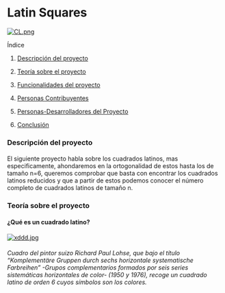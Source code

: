 <h1 align="left"> Latin Squares </h1>

[![CL.png](https://i.postimg.cc/PrwWzzHz/CL.png)](https://postimg.cc/PPdvdDPP)


Índice

1. [Descripción del proyecto](#descripción-del-proyecto)

2. [Teoría sobre el proyecto](#teoria-del-proyecto)

3. [Funcionalidades del proyecto](#funcionalidades-del-proyecto)

4. [Personas Contribuyentes](#personas-contribuyentes)

5. [Personas-Desarrolladores del Proyecto](#personas-desarrolladores)

6. [Conclusión](#conclusión)


<h3 align="left"> Descripción del proyecto </h3>
<h4></h4>
El siguiente proyecto habla sobre los cuadrados latinos, mas especificamente, ahondaremos en la ortogonalidad de estos hasta los de tamaño n=6, queremos comprobar que basta con encontrar los cuadrados latinos reducidos y que a partir de estos podemos conocer el número completo de cuadrados latinos de tamaño n.


<h3 align="left"> Teoría sobre el proyecto </h3>
<h4></h4>
<h4 align="left">¿Qué es un cuadrado latino?</h4>

[![xddd.jpg](https://i.postimg.cc/XqvbQDP7/xddd.jpg)](https://postimg.cc/62FgQzwD)
<h6 align="left"> Cuadro del pintor suizo Richard Paul Lohse, que bajo el título “Komplementäre Gruppen durch sechs horizontale systematische Farbreihen” -Grupos complementarios formados por seis series sistemáticas horizontales de color- (1950 y 1976), recoge un cuadrado latino de orden 6 cuyos símbolos son los colores. </h6>
